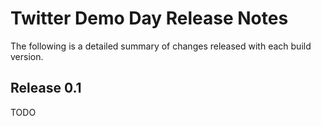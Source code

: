 # Twitter Demo Day Release Notes
The following is a detailed summary of changes released with each build version.

## Release 0.1
TODO

